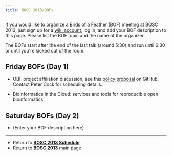 ```yaml
---
title: BOSC 2013/BOFs
---
```


If you would like to organize a Birds of a Feather (BOF) meeting at BOSC
2013, just sign up for a [ wiki account](Special:Userlogin "wikilink"),
log in, and add your BOF description to this page. Please list the BOF
topic and the name of the organizer.

The BOFs start after the end of the last talk (around 5:30) and run
until 6:30 or until you're kicked out of the room.

Friday BOFs (Day 1)
-------------------

-   OBF project affiliation discussion, see this [policy
    proposal](https://github.com/OBF/obf-docs/blob/unratified-drafts/Affiliated-Project-Policy.md)
    on GitHub. Contact Peter Cock for scheduling details.

<!-- -->

-   Bioinformatics in the Cloud: services and tools for reproducible
    open bioinformatics

Saturday BOFs (Day 2)
---------------------

-   (Enter your BOF description here)

------------------------------------------------------------------------

-   Return to **[ BOSC 2013 Schedule](BOSC_2013_Schedule "wikilink")**
-   Return to **[ BOSC 2013](BOSC_2013 "wikilink")** main page

